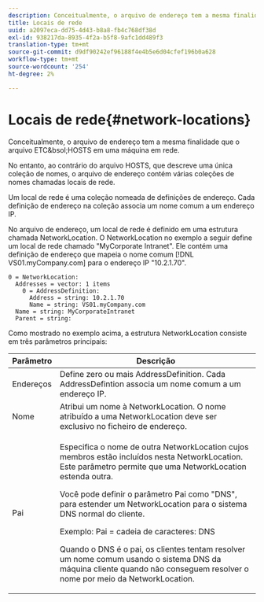 ```yaml
---
description: Conceitualmente, o arquivo de endereço tem a mesma finalidade que o arquivo ETC&bsol;HOSTS em uma máquina em rede.
title: Locais de rede
uuid: a2097eca-dd75-4d43-b8a8-fb4c768df38d
exl-id: 938217da-8935-4f2a-b5f8-9afc1dd489f3
translation-type: tm+mt
source-git-commit: d9df90242ef96188f4e4b5e6d04cfef196b0a628
workflow-type: tm+mt
source-wordcount: '254'
ht-degree: 2%

---
```


# Locais de rede{#network-locations}

Conceitualmente, o arquivo de endereço tem a mesma finalidade que o arquivo ETC&amp;bsol;HOSTS em uma máquina em rede.

No entanto, ao contrário do arquivo HOSTS, que descreve uma única coleção de nomes, o arquivo de endereço contém várias coleções de nomes chamadas locais de rede.

Um local de rede é uma coleção nomeada de definições de endereço. Cada definição de endereço na coleção associa um nome comum a um endereço IP.

No arquivo de endereço, um local de rede é definido em uma estrutura chamada NetworkLocation. O NetworkLocation no exemplo a seguir define um local de rede chamado &quot;MyCorporate Intranet&quot;. Ele contém uma definição de endereço que mapeia o nome comum [!DNL VS01.myCompany.com] para o endereço IP &quot;10.2.1.70&quot;.

```
0 = NetworkLocation: 
  Addresses = vector: 1 items
    0 = AddressDefinition: 
      Address = string: 10.2.1.70
      Name = string: VS01.myCompany.com
  Name = string: MyCorporateIntranet
  Parent = string: 
```

Como mostrado no exemplo acima, a estrutura NetworkLocation consiste em três parâmetros principais:

<table id="table_9142A0EFA15E4C37975E7ACE234F6FDD"> 
 <thead> 
  <tr> 
   <th colname="col1" class="entry"> Parâmetro </th> 
   <th colname="col2" class="entry"> Descrição </th> 
  </tr> 
 </thead>
 <tbody> 
  <tr> 
   <td colname="col1"> Endereços </td> 
   <td colname="col2"> Define zero ou mais AddressDefinition. Cada AddressDefintion associa um nome comum a um endereço IP. </td> 
  </tr> 
  <tr> 
   <td colname="col1"> Nome </td> 
   <td colname="col2"> Atribui um nome à NetworkLocation. O nome atribuído a uma NetworkLocation deve ser exclusivo no ficheiro de endereço. </td> 
  </tr> 
  <tr> 
   <td colname="col1"> Pai </td> 
   <td colname="col2"> <p>Especifica o nome de outra NetworkLocation cujos membros estão incluídos nesta NetworkLocation. Este parâmetro permite que uma NetworkLocation estenda outra. </p> <p>Você pode definir o parâmetro Pai como "DNS", para estender um NetworkLocation para o sistema DNS normal do cliente. </p> <p>Exemplo: Pai = cadeia de caracteres: DNS </p> <p>Quando o DNS é o pai, os clientes tentam resolver um nome comum usando o sistema DNS da máquina cliente quando não conseguem resolver o nome por meio da NetworkLocation. </p> </td> 
  </tr> 
 </tbody> 
</table>
